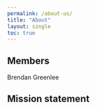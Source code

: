 ```yaml
---
permalink: /about-us/
title: "About"
layout: single
toc: true
---
```

## Members

Brendan Greenlee

## Mission statement
